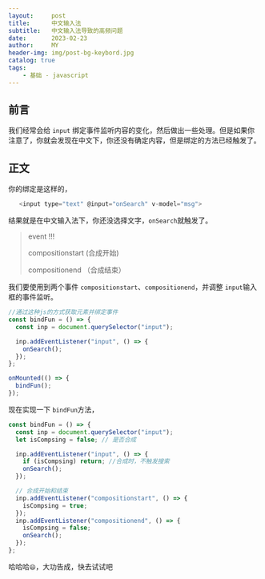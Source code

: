 ```yaml
---
layout:     post
title:      中文输入法
subtitle:   中文输入法导致的高频问题
date:       2023-02-23
author:     MY
header-img: img/post-bg-keybord.jpg
catalog: true
tags:
    - 基础 - javascript
---
```


## 前言
我们经常会给 `input` 绑定事件监听内容的变化，然后做出一些处理。但是如果你注意了，你就会发现在中文下，你还没有确定内容，但是绑定的方法已经触发了。

## 正文

你的绑定是这样的，
```js
   <input type="text" @input="onSearch" v-model="msg">
```
结果就是在中文输入法下，你还没选择文字，`onSearch`就触发了。

> event !!!
> 
>compositionstart (合成开始)
>
>compositionend （合成结束）

我们要使用到两个事件 `compositionstart`、`compositionend`，并调整 `input`输入框的事件监听。

```js
//通过这种js的方式获取元素并绑定事件
const bindFun = () => {
  const inp = document.querySelector("input");

  inp.addEventListener("input", () => {
    onSearch();
  });
};

onMounted(() => {
  bindFun();
});

```

现在实现一下 `bindFun`方法，
```js
const bindFun = () => {
  const inp = document.querySelector("input");
  let isCompsing = false; // 是否合成

  inp.addEventListener("input", () => {
    if (isCompsing) return; //合成时，不触发搜索
    onSearch();
  });

  // 合成开始和结束
  inp.addEventListener("compositionstart", () => {
    isCompsing = true;
  });
  inp.addEventListener("compositionend", () => {
    isCompsing = false;
    onSearch();
  });
};
```

哈哈哈`😄`，大功告成，快去试试吧